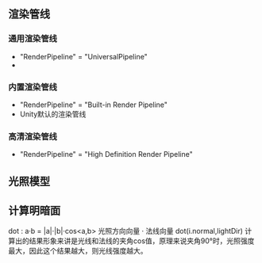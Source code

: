 ## 渲染管线
### 通用渲染管线
- "RenderPipeline" = "UniversalPipeline"
- 
### 内置渲染管线
- "RenderPipeline" = "Built-in Render Pipeline"
- Unity默认的渲染管线
### 高清渲染管线
- "RenderPipeline" = "High Definition Render Pipeline"


## 光照模型

## 计算明暗面
dot : a·b = |a|·|b|·cos<a,b>
光照方向向量 · 法线向量
dot(i.normal,lightDir) 计算出的结果形象来讲是光线和法线的夹角cos值，原理来说夹角90°时，光照强度最大，因此这个结果越大，则光线强度越大。
